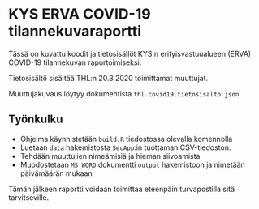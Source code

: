 # KYS ERVA COVID-19 tilannekuvaraportti

Tässä on kuvattu koodit ja tietosisällöt KYS:n erityisvastuualueen (ERVA) COVID-19 tilannekuvan raportoimiseksi.

Tietosisältö sisältää THL:n 20.3.2020 toimittamat muuttujat.

Muuttujakuvaus löytyy dokumentista `thl.covid19.tietosisalto.json`.

## Työnkulku

- Ohjelma käynnistetään `build.R` tiedostossa olevalla komennolla
- Luetaan `data` hakemistosta `SecApp`:in tuottaman CSV-tiedoston.
- Tehdään muuttujien nimeämisiä ja hieman siivoamista
- Muodostetaan `MS WORD` dokumentti `output` hakemistoon ja nimetään päivämäärän mukaan

Tämän jälkeen raportti voidaan toimittaa eteenpäin turvapostilla sitä tarvitseville.